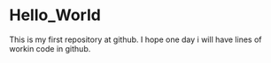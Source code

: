 # Hello_World
This is my first repository at github. I hope one day i will have lines of workin code in github.
